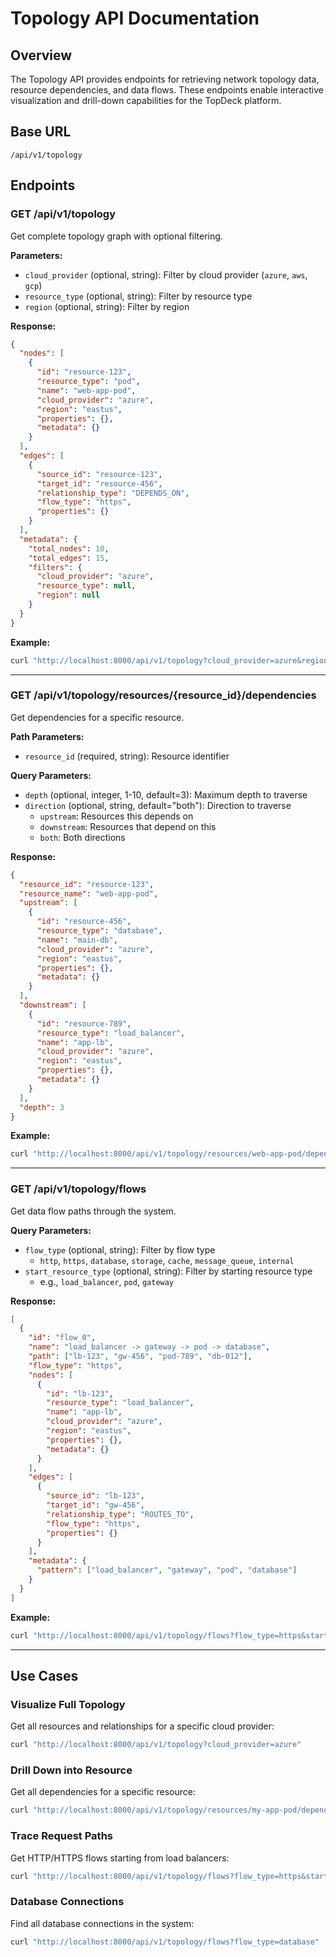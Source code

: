 # Topology API Documentation

## Overview

The Topology API provides endpoints for retrieving network topology data, resource dependencies, and data flows. These endpoints enable interactive visualization and drill-down capabilities for the TopDeck platform.

## Base URL

```
/api/v1/topology
```

## Endpoints

### GET /api/v1/topology

Get complete topology graph with optional filtering.

**Parameters:**
- `cloud_provider` (optional, string): Filter by cloud provider (`azure`, `aws`, `gcp`)
- `resource_type` (optional, string): Filter by resource type
- `region` (optional, string): Filter by region

**Response:**
```json
{
  "nodes": [
    {
      "id": "resource-123",
      "resource_type": "pod",
      "name": "web-app-pod",
      "cloud_provider": "azure",
      "region": "eastus",
      "properties": {},
      "metadata": {}
    }
  ],
  "edges": [
    {
      "source_id": "resource-123",
      "target_id": "resource-456",
      "relationship_type": "DEPENDS_ON",
      "flow_type": "https",
      "properties": {}
    }
  ],
  "metadata": {
    "total_nodes": 10,
    "total_edges": 15,
    "filters": {
      "cloud_provider": "azure",
      "resource_type": null,
      "region": null
    }
  }
}
```

**Example:**
```bash
curl "http://localhost:8000/api/v1/topology?cloud_provider=azure&region=eastus"
```

---

### GET /api/v1/topology/resources/{resource_id}/dependencies

Get dependencies for a specific resource.

**Path Parameters:**
- `resource_id` (required, string): Resource identifier

**Query Parameters:**
- `depth` (optional, integer, 1-10, default=3): Maximum depth to traverse
- `direction` (optional, string, default="both"): Direction to traverse
  - `upstream`: Resources this depends on
  - `downstream`: Resources that depend on this
  - `both`: Both directions

**Response:**
```json
{
  "resource_id": "resource-123",
  "resource_name": "web-app-pod",
  "upstream": [
    {
      "id": "resource-456",
      "resource_type": "database",
      "name": "main-db",
      "cloud_provider": "azure",
      "region": "eastus",
      "properties": {},
      "metadata": {}
    }
  ],
  "downstream": [
    {
      "id": "resource-789",
      "resource_type": "load_balancer",
      "name": "app-lb",
      "cloud_provider": "azure",
      "region": "eastus",
      "properties": {},
      "metadata": {}
    }
  ],
  "depth": 3
}
```

**Example:**
```bash
curl "http://localhost:8000/api/v1/topology/resources/web-app-pod/dependencies?depth=3&direction=both"
```

---

### GET /api/v1/topology/flows

Get data flow paths through the system.

**Query Parameters:**
- `flow_type` (optional, string): Filter by flow type
  - `http`, `https`, `database`, `storage`, `cache`, `message_queue`, `internal`
- `start_resource_type` (optional, string): Filter by starting resource type
  - e.g., `load_balancer`, `pod`, `gateway`

**Response:**
```json
[
  {
    "id": "flow_0",
    "name": "load_balancer -> gateway -> pod -> database",
    "path": ["lb-123", "gw-456", "pod-789", "db-012"],
    "flow_type": "https",
    "nodes": [
      {
        "id": "lb-123",
        "resource_type": "load_balancer",
        "name": "app-lb",
        "cloud_provider": "azure",
        "region": "eastus",
        "properties": {},
        "metadata": {}
      }
    ],
    "edges": [
      {
        "source_id": "lb-123",
        "target_id": "gw-456",
        "relationship_type": "ROUTES_TO",
        "flow_type": "https",
        "properties": {}
      }
    ],
    "metadata": {
      "pattern": ["load_balancer", "gateway", "pod", "database"]
    }
  }
]
```

**Example:**
```bash
curl "http://localhost:8000/api/v1/topology/flows?flow_type=https&start_resource_type=load_balancer"
```

---

## Use Cases

### Visualize Full Topology

Get all resources and relationships for a specific cloud provider:

```bash
curl "http://localhost:8000/api/v1/topology?cloud_provider=azure"
```

### Drill Down into Resource

Get all dependencies for a specific resource:

```bash
curl "http://localhost:8000/api/v1/topology/resources/my-app-pod/dependencies?depth=5"
```

### Trace Request Paths

Get HTTP/HTTPS flows starting from load balancers:

```bash
curl "http://localhost:8000/api/v1/topology/flows?flow_type=https&start_resource_type=load_balancer"
```

### Database Connections

Find all database connections in the system:

```bash
curl "http://localhost:8000/api/v1/topology/flows?flow_type=database"
```

